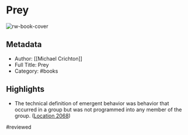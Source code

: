# Prey

![rw-book-cover](https://images-na.ssl-images-amazon.com/images/I/51QMLNfIOwL._SL200_.jpg)

## Metadata
- Author: [[Michael Crichton]]
- Full Title: Prey
- Category: #books

## Highlights
- The technical definition of emergent behavior was behavior that occurred in a group but was not programmed into any member of the group. ([Location 2068](https://readwise.io/to_kindle?action=open&asin=B000FC13E0&location=2068))

#reviewed 
